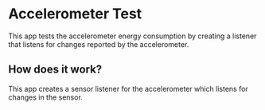 # Accelerometer Test
This app tests the accelerometer energy consumption by creating a listener that listens for changes reported by the accelerometer.

## How does it work?
This app creates a sensor listener for the accelerometer which listens for changes in the sensor.

